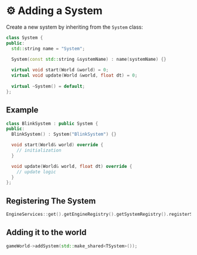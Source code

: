 # ⚙️ Adding a System

Create a new system by inheriting from the `System` class:

```cpp
class System {
public:
  std::string name = "System";

  System(const std::string &systemName) : name(systemName) {}
  
  virtual void start(World &world) = 0;
  virtual void update(World &world, float dt) = 0;
  
  virtual ~System() = default;
};
```
## Example

```cpp
class BlinkSystem : public System {
public:
  BlinkSystem() : System("BlinkSystem") {}

  void start(World& world) override {
    // initialization
  }

  void update(World& world, float dt) override {
    // update logic
  }
};
```

## Registering The System
```cpp
EngineServices::get().getEngineRegistry().getSystemRegistry().registerSystem<TSystem>(name);
```
## Adding it to the world
```cpp
gameWorld->addSystem(std::make_shared<TSystem>());
```
